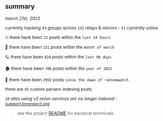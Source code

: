 
## summary
_march 21st, 2022_

currently tracking `93` groups across `132` relays & mirrors - _`51` currently online_

⏲ there have been `22` posts within the `last 24 hours`

🦈 there have been `151` posts within the `month of march`

🪐 there have been `828` posts within the `last 90 days`

🏚 there have been `706` posts within the `year of 2022`

🦕 there have been `2992` posts `since the dawn of ransomwatch`

there are `45` custom parsers indexing posts

_`20` sites using v2 onion services are no longer indexed - [support.torproject.org](https://support.torproject.org/onionservices/v2-deprecation/)_

> see the project [README](https://github.com/thetanz/ransomwatch#ransomwatch--) for backend technicals
